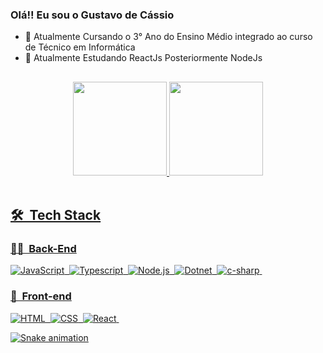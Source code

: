 ### Olá!! Eu sou o Gustavo de Cássio

<!--
**giustt/giustt** is a ✨ _special_ ✨ repository because its `README.md` (this file) appears on your GitHub profile.
- 👯 I’m looking to collaborate on ...
- 🤔 I’m looking for help with ...
- 💬 Ask me about ...
- 📫 How to reach me: ...
- 😄 Pronouns: ...
- ⚡ Fun fact: ...
-->

- 🔭 Atualmente Cursando o 3° Ano do Ensino Médio integrado ao curso de Técnico em Informática
- 🌱 Atualmente Estudando ReactJs Posteriormente NodeJs

##

<div align="center">
  <a href="https://github.com/giustt">
  <img height="150em" src="https://github-readme-stats.vercel.app/api?username=giustt&show_icons=true&theme=dark&include_all_commits=true&count_private=true""/>
  <img height="150em" src="https://github-readme-stats.vercel.app/api/top-langs/?username=giustt&layout=compact&langs_count=7&theme=dark"/>
</div>

<div style="display: inline_block"><br>
                                  
## 🛠 &nbsp;Tech Stack

### 👩‍💻 &nbsp;Back-End
![JavaScript](https://img.shields.io/badge/-JavaScript-05122A?style=flat&logo=javascript)&nbsp;
![Typescript](https://img.shields.io/badge/-TypeScript-05122A?style=flat&logo=typescript)&nbsp;
![Node.js](https://img.shields.io/badge/-Node.js-05122A?style=flat&logo=node.js)&nbsp;
![Dotnet](https://img.shields.io/badge/-.NET-05122A?style=flat&logo=dotnet)&nbsp;
![c-sharp](https://img.shields.io/badge/-C%23-05122A?style=flat&logo=c-sharp)&nbsp;

### 🎨 &nbsp;Front-end
![HTML](https://img.shields.io/badge/-HTML-05122A?style=flat&logo=HTML5)&nbsp;
![CSS](https://img.shields.io/badge/-CSS-05122A?style=flat&logo=CSS3&logoColor=1572B6)&nbsp;
![React](https://img.shields.io/badge/-React-05122A?style=flat&logo=react)&nbsp;

  
  ![Snake animation](https://github.com/giustt/giustt/blob/output/github-contribution-grid-snake.svg)
  
</div>
  
  ##
  
  
